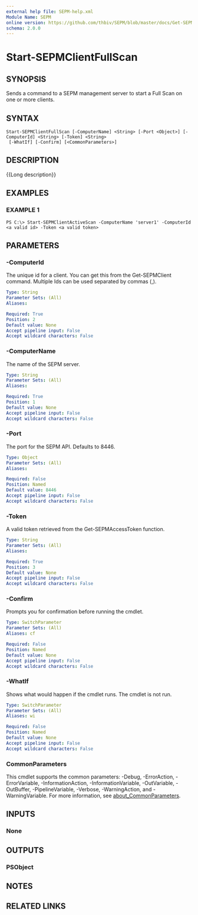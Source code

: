 ```yaml
---
external help file: SEPM-help.xml
Module Name: SEPM
online version: https://github.com/thbiv/SEPM/blob/master/docs/Get-SEPMClientFullScan.md
schema: 2.0.0
---
```


# Start-SEPMClientFullScan

## SYNOPSIS
Sends a command to a SEPM management server to start a Full Scan on one or more clients.

## SYNTAX

```
Start-SEPMClientFullScan [-ComputerName] <String> [-Port <Object>] [-ComputerId] <String> [-Token] <String>
 [-WhatIf] [-Confirm] [<CommonParameters>]
```

## DESCRIPTION
{{Long description}}

## EXAMPLES

### EXAMPLE 1
```
PS C:\> Start-SEPMClientActiveScan -ComputerName 'server1' -ComputerId <a valid id> -Token <a valid token>
```

## PARAMETERS

### -ComputerId
The unique id for a client.
You can get this from the Get-SEPMClient command.
Multiple Ids can be used separated by commas (,).

```yaml
Type: String
Parameter Sets: (All)
Aliases:

Required: True
Position: 2
Default value: None
Accept pipeline input: False
Accept wildcard characters: False
```

### -ComputerName
The name of the SEPM server.

```yaml
Type: String
Parameter Sets: (All)
Aliases:

Required: True
Position: 1
Default value: None
Accept pipeline input: False
Accept wildcard characters: False
```

### -Port
The port for the SEPM API.
Defaults to 8446.

```yaml
Type: Object
Parameter Sets: (All)
Aliases:

Required: False
Position: Named
Default value: 8446
Accept pipeline input: False
Accept wildcard characters: False
```

### -Token
A valid token retrieved from the Get-SEPMAccessToken function.

```yaml
Type: String
Parameter Sets: (All)
Aliases:

Required: True
Position: 3
Default value: None
Accept pipeline input: False
Accept wildcard characters: False
```

### -Confirm
Prompts you for confirmation before running the cmdlet.

```yaml
Type: SwitchParameter
Parameter Sets: (All)
Aliases: cf

Required: False
Position: Named
Default value: None
Accept pipeline input: False
Accept wildcard characters: False
```

### -WhatIf
Shows what would happen if the cmdlet runs.
The cmdlet is not run.

```yaml
Type: SwitchParameter
Parameter Sets: (All)
Aliases: wi

Required: False
Position: Named
Default value: None
Accept pipeline input: False
Accept wildcard characters: False
```

### CommonParameters
This cmdlet supports the common parameters: -Debug, -ErrorAction, -ErrorVariable, -InformationAction, -InformationVariable, -OutVariable, -OutBuffer, -PipelineVariable, -Verbose, -WarningAction, and -WarningVariable. For more information, see [about_CommonParameters](http://go.microsoft.com/fwlink/?LinkID=113216).

## INPUTS

### None
## OUTPUTS

### PSObject
## NOTES

## RELATED LINKS
